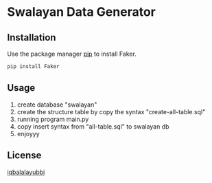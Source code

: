 # Swalayan Data Generator

## Installation

Use the package manager [pip](https://pip.pypa.io/en/stable/) to install Faker.

```bash
pip install Faker
```

## Usage
1. create database "swalayan"
2. create the structure table by copy the syntax "create-all-table.sql"
3. running program main.py
4. copy insert syntax from "all-table.sql" to swalayan db
5. enjoyyy

## License
[iqbalalayubbi](https://github.com/iqbalalayubbi/)